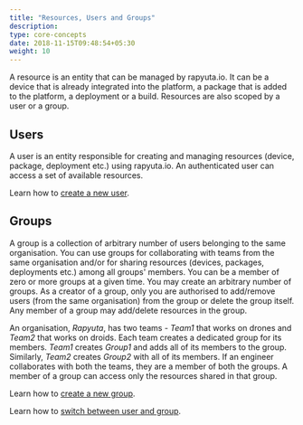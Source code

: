 ```yaml
---
title: "Resources, Users and Groups"
description:
type: core-concepts
date: 2018-11-15T09:48:54+05:30
weight: 10
---
```

A resource is an entity that can be managed by rapyuta.io. It can be a device
that is already integrated into the platform, a package that is added to the
platform, a deployment or a build. Resources are also scoped by a user or a group.

## Users
A user is an entity responsible for creating and managing resources
(device, package, deployment etc.) using rapyuta.io. An authenticated user can
access a set of available resources.    

Learn how to [create a new user](../getting-started/create-new-user).

## Groups
A group is a collection of arbitrary number of users belonging to the same
organisation. You can use groups for collaborating with teams from the same
organisation and/or for sharing resources (devices, packages, deployments etc.)
among all groups' members. You can be a member of zero or more groups at a
given time. You may create an arbitrary number of groups. As a creator of a
group, only you are authorised to add/remove users (from the same organisation)
from the group or delete the group itself. Any member of a group may add/delete
resources in the group.

An organisation, _Rapyuta_, has two teams - _Team1_ that works on drones and
_Team2_ that works on droids. Each team creates a dedicated group for its members.
_Team1_ creates _Group1_ and adds all of its members to the group. Similarly,
_Team2_ creates _Group2_ with all of its members. If an engineer collaborates
with both the teams, they are a member of both the groups. A member of a group
can access only the resources shared in that group.

Learn how to [create a new group](../getting-started/create-new-group).

Learn how to [switch between user and group](../getting-started/switch-between-user-group).
